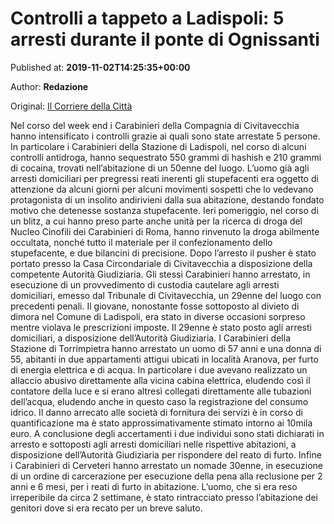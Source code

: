 
# Controlli a tappeto a Ladispoli: 5 arresti durante il ponte di Ognissanti

Published at: **2019-11-02T14:25:35+00:00**

Author: **Redazione**

Original: [Il Corriere della Città](https://www.ilcorrieredellacitta.com/news-ladispol-cerveteri/controlli-a-tappeto-a-ladispoli-5-arresti-durante-il-ponte-di-ognissanti.html)

Nel corso del week end i Carabinieri della Compagnia di Civitavecchia hanno intensificato i controlli grazie ai quali sono state arrestate 5 persone.
In particolare i Carabinieri della Stazione di Ladispoli, nel corso di alcuni controlli antidroga, hanno sequestrato 550 grammi di hashish e 210 grammi di cocaina, trovati nell’abitazione di un 50enne del luogo.
L’uomo già agli arresti domiciliari per pregressi reati inerenti gli stupefacenti era oggetto di attenzione da alcuni giorni per alcuni movimenti sospetti che lo vedevano protagonista di un insolito andirivieni dalla sua abitazione, destando fondato motivo che detenesse sostanza stupefacente. Ieri pomeriggio, nel corso di un blitz, a cui hanno preso parte anche unità per la ricerca di droga del Nucleo Cinofili dei Carabinieri di Roma, hanno rinvenuto la droga abilmente occultata, nonché tutto il materiale per il confezionamento dello stupefacente, e due bilancini di precisione. Dopo l’arresto il pusher è stato portato presso la Casa Circondariale di Civitavecchia a disposizione della competente Autorità Giudiziaria.
Gli stessi Carabinieri hanno arrestato, in esecuzione di un provvedimento di custodia cautelare agli arresti domiciliari, emesso dal Tribunale di Civitavecchia, un 29enne del luogo con precedenti penali. Il giovane, nonostante fosse sottoposto al divieto di dimora nel Comune di Ladispoli, era stato in diverse occasioni sorpreso mentre violava le prescrizioni imposte. Il 29enne è stato posto agli arresti domiciliari, a disposizione dell’Autorità Giudiziaria.
I Carabinieri della Stazione di Torrimpietra hanno arrestato un uomo di 57 anni e una donna di 55, abitanti in due appartamenti attigui ubicati in località Aranova, per furto di energia elettrica e di acqua. In particolare i due avevano realizzato un allaccio abusivo direttamente alla vicina cabina elettrica, eludendo così il contatore della luce e si erano altresì collegati direttamente alle tubazioni dell’acqua, eludendo anche in questo caso la registrazione del consumo idrico. Il danno arrecato alle società di fornitura dei servizi è in corso di quantificazione ma è stato approssimativamente stimato intorno ai 10mila euro.
A conclusione degli accertamenti i due individui sono stati dichiarati in arresto e sottoposti agli arresti domiciliari nelle rispettive abitazioni, a disposizione dell’Autorità Giudiziaria per rispondere del reato di furto.
Infine i Carabinieri di Cerveteri hanno arrestato un nomade 30enne, in esecuzione di un ordine di carcerazione per esecuzione della pena alla reclusione per 2 anni e 6 mesi, per i reati di furto in abitazione. L’uomo, che si era reso irreperibile da circa 2 settimane, è stato rintracciato presso l’abitazione dei genitori dove si era recato per un breve saluto.

